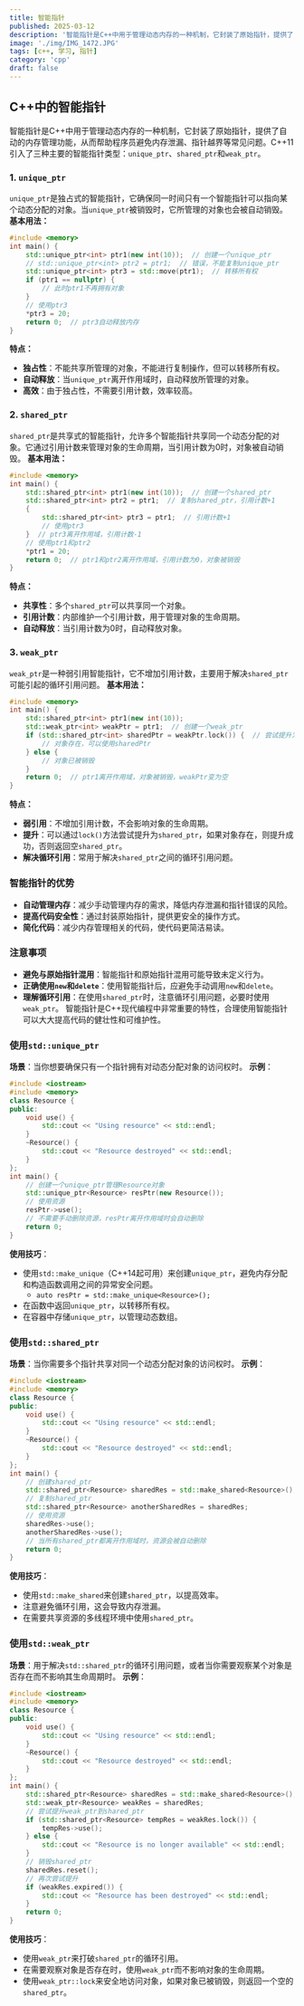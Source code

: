 ```yaml
---
title: 智能指针
published: 2025-03-12
description: '智能指针是C++中用于管理动态内存的一种机制，它封装了原始指针，提供了自动的内存管理功能，从而帮助程序员避免内存泄漏、指针越界等常见问题。'
image: './img/IMG_1472.JPG'
tags: [c++, 学习, 指针]
category: 'cpp'
draft: false 
---
```

## C++中的智能指针
智能指针是C++中用于管理动态内存的一种机制，它封装了原始指针，提供了自动的内存管理功能，从而帮助程序员避免内存泄漏、指针越界等常见问题。C++11引入了三种主要的智能指针类型：`unique_ptr`、`shared_ptr`和`weak_ptr`。
### 1. `unique_ptr`
`unique_ptr`是独占式的智能指针，它确保同一时间只有一个智能指针可以指向某个动态分配的对象。当`unique_ptr`被销毁时，它所管理的对象也会被自动销毁。
**基本用法：**
```cpp
#include <memory>
int main() {
    std::unique_ptr<int> ptr1(new int(10));  // 创建一个unique_ptr
    // std::unique_ptr<int> ptr2 = ptr1;  // 错误，不能复制unique_ptr
    std::unique_ptr<int> ptr3 = std::move(ptr1);  // 转移所有权
    if (ptr1 == nullptr) {
        // 此时ptr1不再拥有对象
    }
    // 使用ptr3
    *ptr3 = 20;
    return 0;  // ptr3自动释放内存
}
```
**特点：**
- **独占性**：不能共享所管理的对象，不能进行复制操作，但可以转移所有权。
- **自动释放**：当`unique_ptr`离开作用域时，自动释放所管理的对象。
- **高效**：由于独占性，不需要引用计数，效率较高。
### 2. `shared_ptr`
`shared_ptr`是共享式的智能指针，允许多个智能指针共享同一个动态分配的对象。它通过引用计数来管理对象的生命周期，当引用计数为0时，对象被自动销毁。
**基本用法：**
```cpp
#include <memory>
int main() {
    std::shared_ptr<int> ptr1(new int(10));  // 创建一个shared_ptr
    std::shared_ptr<int> ptr2 = ptr1;  // 复制shared_ptr，引用计数+1
    {
        std::shared_ptr<int> ptr3 = ptr1;  // 引用计数+1
        // 使用ptr3
    }  // ptr3离开作用域，引用计数-1
    // 使用ptr1和ptr2
    *ptr1 = 20;
    return 0;  // ptr1和ptr2离开作用域，引用计数为0，对象被销毁
}
```
**特点：**
- **共享性**：多个`shared_ptr`可以共享同一个对象。
- **引用计数**：内部维护一个引用计数，用于管理对象的生命周期。
- **自动释放**：当引用计数为0时，自动释放对象。
### 3. `weak_ptr`
`weak_ptr`是一种弱引用智能指针，它不增加引用计数，主要用于解决`shared_ptr`可能引起的循环引用问题。
**基本用法：**
```cpp
#include <memory>
int main() {
    std::shared_ptr<int> ptr1(new int(10));
    std::weak_ptr<int> weakPtr = ptr1;  // 创建一个weak_ptr
    if (std::shared_ptr<int> sharedPtr = weakPtr.lock()) {  // 尝试提升为shared_ptr
        // 对象存在，可以使用sharedPtr
    } else {
        // 对象已被销毁
    }
    return 0;  // ptr1离开作用域，对象被销毁，weakPtr变为空
}
```
**特点：**
- **弱引用**：不增加引用计数，不会影响对象的生命周期。
- **提升**：可以通过`lock()`方法尝试提升为`shared_ptr`，如果对象存在，则提升成功，否则返回空`shared_ptr`。
- **解决循环引用**：常用于解决`shared_ptr`之间的循环引用问题。
### 智能指针的优势
- **自动管理内存**：减少手动管理内存的需求，降低内存泄漏和指针错误的风险。
- **提高代码安全性**：通过封装原始指针，提供更安全的操作方式。
- **简化代码**：减少内存管理相关的代码，使代码更简洁易读。
### 注意事项
- **避免与原始指针混用**：智能指针和原始指针混用可能导致未定义行为。
- **正确使用`new`和`delete`**：使用智能指针后，应避免手动调用`new`和`delete`。
- **理解循环引用**：在使用`shared_ptr`时，注意循环引用问题，必要时使用`weak_ptr`。
智能指针是C++现代编程中非常重要的特性，合理使用智能指针可以大大提高代码的健壮性和可维护性。

### 使用`std::unique_ptr`
**场景**：当你想要确保只有一个指针拥有对动态分配对象的访问权时。
**示例**：

```cpp
#include <iostream>
#include <memory>
class Resource {
public:
    void use() {
        std::cout << "Using resource" << std::endl;
    }
    ~Resource() {
        std::cout << "Resource destroyed" << std::endl;
    }
};
int main() {
    // 创建一个unique_ptr管理Resource对象
    std::unique_ptr<Resource> resPtr(new Resource());
    // 使用资源
    resPtr->use();
    // 不需要手动删除资源，resPtr离开作用域时会自动删除
    return 0;
}
```
**使用技巧**：

- 使用`std::make_unique`（C++14起可用）来创建`unique_ptr`，避免内存分配和构造函数调用之间的异常安全问题。
  - `auto resPtr = std::make_unique<Resource>();`
- 在函数中返回`unique_ptr`，以转移所有权。
- 在容器中存储`unique_ptr`，以管理动态数组。
### 使用`std::shared_ptr`
**场景**：当你需要多个指针共享对同一个动态分配对象的访问权时。
**示例**：
```cpp
#include <iostream>
#include <memory>
class Resource {
public:
    void use() {
        std::cout << "Using resource" << std::endl;
    }
    ~Resource() {
        std::cout << "Resource destroyed" << std::endl;
    }
};
int main() {
    // 创建shared_ptr
    std::shared_ptr<Resource> sharedRes = std::make_shared<Resource>();
    // 复制shared_ptr
    std::shared_ptr<Resource> anotherSharedRes = sharedRes;
    // 使用资源
    sharedRes->use();
    anotherSharedRes->use();
    // 当所有shared_ptr都离开作用域时，资源会被自动删除
    return 0;
}
```
**使用技巧**：

- 使用`std::make_shared`来创建`shared_ptr`，以提高效率。
- 注意避免循环引用，这会导致内存泄漏。
- 在需要共享资源的多线程环境中使用`shared_ptr`。
### 使用`std::weak_ptr`
**场景**：用于解决`std::shared_ptr`的循环引用问题，或者当你需要观察某个对象是否存在而不影响其生命周期时。
**示例**：
```cpp
#include <iostream>
#include <memory>
class Resource {
public:
    void use() {
        std::cout << "Using resource" << std::endl;
    }
    ~Resource() {
        std::cout << "Resource destroyed" << std::endl;
    }
};
int main() {
    std::shared_ptr<Resource> sharedRes = std::make_shared<Resource>();
    std::weak_ptr<Resource> weakRes = sharedRes;
    // 尝试提升weak_ptr到shared_ptr
    if (std::shared_ptr<Resource> tempRes = weakRes.lock()) {
        tempRes->use();
    } else {
        std::cout << "Resource is no longer available" << std::endl;
    }
    // 销毁shared_ptr
    sharedRes.reset();
    // 再次尝试提升
    if (weakRes.expired()) {
        std::cout << "Resource has been destroyed" << std::endl;
    }
    return 0;
}
```
**使用技巧**：

- 使用`weak_ptr`来打破`shared_ptr`的循环引用。
- 在需要观察对象是否存在时，使用`weak_ptr`而不影响对象的生命周期。
- 使用`weak_ptr::lock`来安全地访问对象，如果对象已被销毁，则返回一个空的`shared_ptr`。